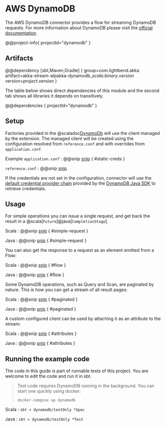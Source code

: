 # AWS DynamoDB

The AWS DynamoDB connector provides a flow for streaming DynamoDB requests. For more information about DynamoDB please visit the [official documentation](https://aws.amazon.com/dynamodb/).

@@project-info{ projectId="dynamodb" }

## Artifacts

@@dependency [sbt,Maven,Gradle] {
  group=com.lightbend.akka
  artifact=akka-stream-alpakka-dynamodb_$scala.binary.version$
  version=$project.version$
}

The table below shows direct dependencies of this module and the second tab shows all libraries it depends on transitively.

@@dependencies { projectId="dynamodb" }


## Setup

Factories provided in the @scaladoc[DynamoDb](akka.stream.alpakka.dynamodb.scaladsl.DynamoDb$) will use the client managed by the extension. The managed client will be created using the configuration resolved from `reference.conf` and with overrides from `application.conf`.

Example `application.conf`
: @@snip [snip](/dynamodb/src/test/scala/akka/stream/alpakka/dynamodb/DynamoSettingsSpec.scala) { #static-creds }

`reference.conf`
: @@snip [snip](/dynamodb/src/main/resources/reference.conf)

If the credentials are not set in the configuration, connector will use the [default credential provider chain](http://docs.aws.amazon.com/sdk-for-java/v1/developer-guide/credentials.html) provided by the [DynamoDB Java SDK](http://docs.aws.amazon.com/sdk-for-java/v1/developer-guide/basics.html) to retrieve credentials.

## Usage

For simple operations you can issue a single request, and get back the result in a @scala[`Future`]@java[`CompletionStage`].

Scala
: @@snip [snip](/dynamodb/src/test/scala/docs/scaladsl/ExampleSpec.scala) { #simple-request }

Java
: @@snip [snip](/dynamodb/src/test/java/docs/javadsl/ExampleTest.java) { #simple-request }

You can also get the response to a request as an element emitted from a Flow:

Scala
: @@snip [snip](/dynamodb/src/test/scala/docs/scaladsl/ExampleSpec.scala) { #flow }

Java
: @@snip [snip](/dynamodb/src/test/java/docs/javadsl/ExampleTest.java) { #flow }

Some DynamoDB operations, such as Query and Scan, are paginated by nature.
This is how you can get a stream of all result pages:

Scala
: @@snip [snip](/dynamodb/src/test/scala/docs/scaladsl/ExampleSpec.scala) { #paginated }

Java
: @@snip [snip](/dynamodb/src/test/java/docs/javadsl/ExampleTest.java) { #paginated }

A custom configured client can be used by attaching it as an attribute to the stream:

Scala
: @@snip [snip](/dynamodb/src/test/scala/docs/scaladsl/ExampleSpec.scala) { #attributes }

Java
: @@snip [snip](/dynamodb/src/test/java/docs/javadsl/ExampleTest.java) { #attributes }


## Running the example code

The code in this guide is part of runnable tests of this project. You are welcome to edit the code and run it in sbt.

> Test code requires DynamoDB running in the background. You can start one quickly using docker:
>
> `docker-compose up dynamodb`

Scala
:   ```
    sbt
    > dynamodb/testOnly *Spec
    ```

Java
:   ```
    sbt
    > dynamodb/testOnly *Test
    ```
